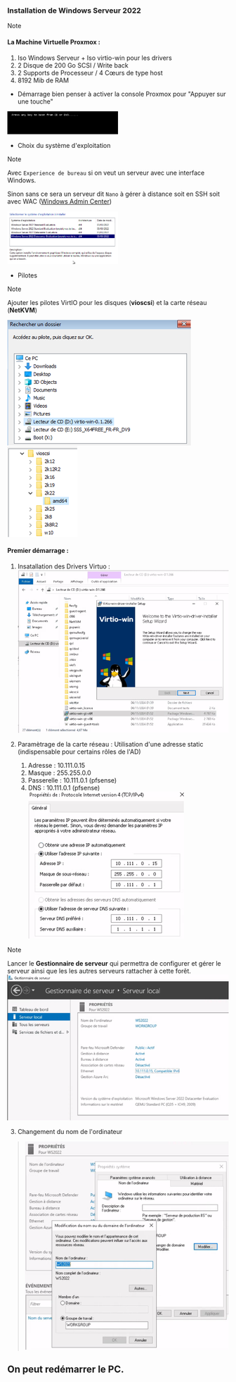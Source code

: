 ### Installation de Windows Serveur 2022 

> [!NOTE]
> #### La Machine Virtuelle Proxmox :
> 1. Iso Windows Serveur + Iso virtio-win pour les drivers
> 2. 2 Disque de 200 Go SCSI / Write back
> 3. 2 Supports de Processeur / 4 Cœurs de type host
> 4. 8192 Mib de RAM

- Démarrage bien penser à activer la console Proxmox pour "Appuyer sur une touche"

<img src="./images/02-1.png" width=50%>

- Choix du système d'exploitation 

> [!NOTE]
> Avec `Experience de bureau` si on veut un serveur avec une interface Windows.
> 
> Sinon sans ce sera un serveur dit `Nano` à gérer à distance soit en SSH soit avec WAC ([Windows Admin Center](https://www.microsoft.com/en-ca/windows-server/windows-admin-center))

<img src="./images/02-3.png" width=50%>

- Pilotes

> [!NOTE]
> Ajouter les pilotes VirtIO pour les disques (**vioscsi**) et la carte réseau (**NetKVM**)

![vmproxmox](./images/02-4.png) ![vmproxmox](./images/02-5.png)

#### Premier démarrage :

1. Insatallation des Drivers Virtuo :
![vmproxmox](./images/03-1.png)

2. Paramètrage de la carte réseau : Utilisation d'une adresse static (indispensable pour certains rôles de l'AD)
	1. Adresse : 10.111.0.15
	2. Masque : 255.255.0.0
	3. Passerelle : 10.111.0.1 (pfsense)
	4. DNS : 10.111.0.1 (pfsense)
![vmproxmox](./images/03-2.png)

> [!NOTE]
> Lancer le **Gestionnaire de serveur** qui permettra de configurer et gérer le serveur ainsi que les les autres serveurs rattacher à cette forêt. 
> ![vmproxmox](./images/03-3.png)

3. Changement du nom de l'ordinateur 

> ![vmproxmox](./images/03-4.png)

**On peut redémarrer le PC.**
---------








